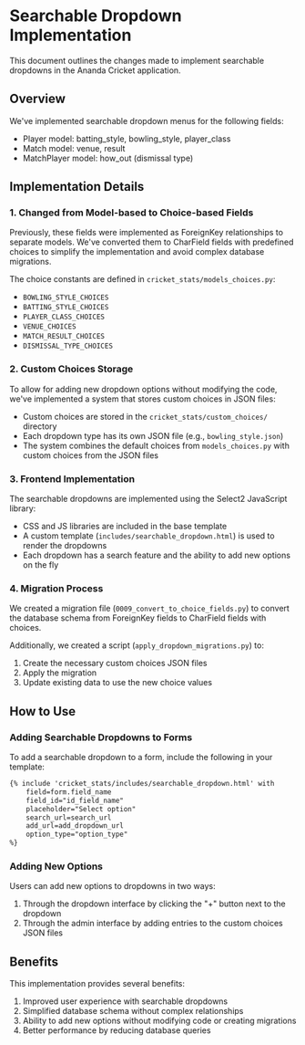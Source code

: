 # Searchable Dropdown Implementation

This document outlines the changes made to implement searchable dropdowns in the Ananda Cricket application.

## Overview

We've implemented searchable dropdown menus for the following fields:
- Player model: batting_style, bowling_style, player_class
- Match model: venue, result
- MatchPlayer model: how_out (dismissal type)

## Implementation Details

### 1. Changed from Model-based to Choice-based Fields

Previously, these fields were implemented as ForeignKey relationships to separate models. We've converted them to CharField fields with predefined choices to simplify the implementation and avoid complex database migrations.

The choice constants are defined in `cricket_stats/models_choices.py`:
- `BOWLING_STYLE_CHOICES`
- `BATTING_STYLE_CHOICES`
- `PLAYER_CLASS_CHOICES`
- `VENUE_CHOICES`
- `MATCH_RESULT_CHOICES`
- `DISMISSAL_TYPE_CHOICES`

### 2. Custom Choices Storage

To allow for adding new dropdown options without modifying the code, we've implemented a system that stores custom choices in JSON files:
- Custom choices are stored in the `cricket_stats/custom_choices/` directory
- Each dropdown type has its own JSON file (e.g., `bowling_style.json`)
- The system combines the default choices from `models_choices.py` with custom choices from the JSON files

### 3. Frontend Implementation

The searchable dropdowns are implemented using the Select2 JavaScript library:
- CSS and JS libraries are included in the base template
- A custom template (`includes/searchable_dropdown.html`) is used to render the dropdowns
- Each dropdown has a search feature and the ability to add new options on the fly

### 4. Migration Process

We created a migration file (`0009_convert_to_choice_fields.py`) to convert the database schema from ForeignKey fields to CharField fields with choices.

Additionally, we created a script (`apply_dropdown_migrations.py`) to:
1. Create the necessary custom choices JSON files
2. Apply the migration
3. Update existing data to use the new choice values

## How to Use

### Adding Searchable Dropdowns to Forms

To add a searchable dropdown to a form, include the following in your template:

```html
{% include 'cricket_stats/includes/searchable_dropdown.html' with 
    field=form.field_name 
    field_id="id_field_name" 
    placeholder="Select option" 
    search_url=search_url 
    add_url=add_dropdown_url 
    option_type="option_type" 
%}
```

### Adding New Options

Users can add new options to dropdowns in two ways:
1. Through the dropdown interface by clicking the "+" button next to the dropdown
2. Through the admin interface by adding entries to the custom choices JSON files

## Benefits

This implementation provides several benefits:
1. Improved user experience with searchable dropdowns
2. Simplified database schema without complex relationships
3. Ability to add new options without modifying code or creating migrations
4. Better performance by reducing database queries
